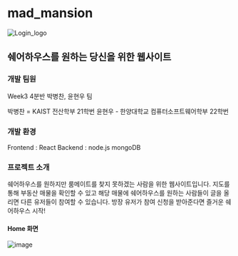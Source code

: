 # mad_mansion
![Login_logo](https://github.com/pbc1017/mad_mansion/assets/122684695/bf3d92ac-c50a-44e7-9e26-98176ff96fa5)

## 쉐어하우스를 원하는 당신을 위한 웹사이트

### 개발 팀원 

Week3 4분반 박병찬, 윤현우 팀

박병찬 = KAIST 전산학부 21학번
윤현우 - 한양대학교 컴퓨터소프트웨어학부 22학번

### 개발 환경

Frontend : React
Backend : node.js mongoDB

### 프로젝트 소개

쉐어하우스를 원하지만 룸메이트를 찾지 못하겠는 사람을 위한 웹사이트입니다.
지도를 통해 부동산 매물을 확인할 수 있고 해당 매물에 쉐어하우스를 원하는 사람들이 글을 올리면 다른 유저들이 참여할 수 있습니다.
방장 유저가 참여 신청을 받아준다면 즐거운 쉐어하우스 시작!

#### Home 화면
![image](https://github.com/pbc1017/mad_mansion/assets/122684695/01cae8a5-478f-4caf-9bd2-b37da44ffe36)



